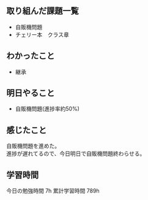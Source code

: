 ## 取り組んだ課題一覧 
- 自販機問題
- チェリー本　クラス章

## わかったこと
- 継承

## 明日やること
- 自販機問題(進捗率約50%)

## 感じたこと
自販機問題を進めた。<br>
進捗が遅れてるので、今日明日で自販機問題終わらせる。


## 学習時間
今日の勉強時間 7h
累計学習時間 789h